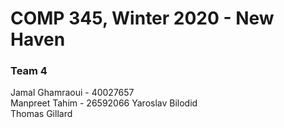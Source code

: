 # COMP 345, Winter 2020 - New Haven

### Team 4
Jamal Ghamraoui - 40027657    
Manpreet Tahim  - 26592066
Yaroslav Bilodid  
Thomas Gillard  
